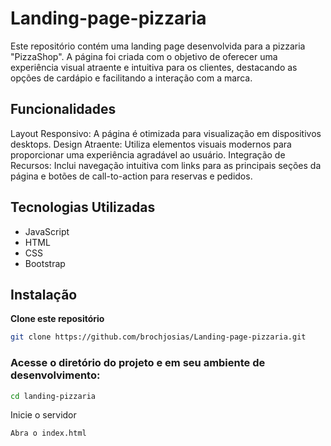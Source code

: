 # Landing-page-pizzaria

Este repositório contém uma landing page desenvolvida para a pizzaria "PizzaShop". A página foi criada com o objetivo de oferecer uma experiência visual atraente e intuitiva para os clientes, destacando as opções de cardápio e facilitando a interação com a marca.

## Funcionalidades

Layout Responsivo: A página é otimizada para visualização em dispositivos desktops.
Design Atraente: Utiliza elementos visuais modernos para proporcionar uma experiência agradável ao usuário.
Integração de Recursos: Inclui navegação intuitiva com links para as principais seções da página e botões de call-to-action para reservas e pedidos.

## Tecnologias Utilizadas

- JavaScript
- HTML
- CSS
- Bootstrap

## Instalação

**Clone este repositório**

```bash
git clone https://github.com/brochjosias/Landing-page-pizzaria.git
```

### Acesse o diretório do projeto e em seu ambiente de desenvolvimento:

```bash
cd landing-pizzaria
```

Inicie o servidor

```bash
Abra o index.html
```
